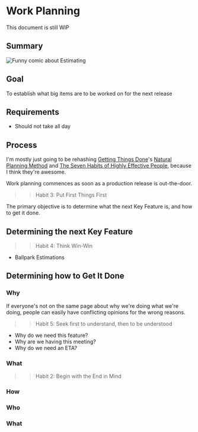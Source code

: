# Work Planning

This document is still WIP

## Summary
![Funny comic about Estimating](http://www.curtis.lassam.net/comics/estimation_smaller.gif)

## Goal
To establish what big items are to be worked on for the next release

## Requirements
- Should not take all day

## Process
I'm mostly just going to be rehashing [Getting Things Done](http://gettingthingsdone.com/)'s [Natural Planning Method](http://gtd.marvelz.com/blog/2007/08/28/five-phases-of-project-planning/) and [The Seven Habits of Highly Effective People](http://en.wikipedia.org/wiki/The_Seven_Habits_of_Highly_Effective_People), because I think they're awesome.

Work planning commences as soon as a production release is out-the-door.

>> Habit 3: Put First Things First

The primary objective is to determine what the next Key Feature is, and how to get it done.

## Determining the next Key Feature

>> Habit 4: Think Win-Win

- Ballpark Estimations

## Determining how to Get It Done

### Why
If everyone's not on the same page about why we're doing what we're doing, people can easily have conflicting opinions for the wrong reasons.

>> Habit 5: Seek first to understand, then to be understood

- Why do we need this feature?
- Why are we having this meeting?
- Why do we need an ETA?

### What

>> Habit 2: Begin with the End in Mind

### How

### Who

### What